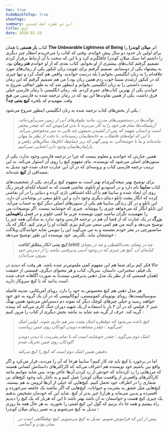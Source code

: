 ```yaml
---
toc: true
hideBackToTop: true
showTags: 
summary: این دو قطره اشک لعنتی
title: کیچ
date: 2018-02-19
---
```

کتاب **بار هستی** یا همان **The Unbearable Lightness of Being** اثر **میلان کوندرا** را برای اولین بار حدود دو سال پیش خواندم. وقتی که کتاب را می‌خریدم انتظار چیز دیگری را داشتم اما سبک میلان کوندرا غافلگیرم کرد و با این که سخت با آن ارتباط برقرار کردم تصمیم گرفتم کتاب‌های بیشتری از او بخوانم. کتاب بعدی که از او خواندم **هنر رمان** بود. به پیشنهاد یکی از دوستانم، تصمیم گرفتم برای تقویت زبان کنکور یکی از رمان‌های مورد علاقه‌ام را به زبان انگلیسی بخوانم.( بله درست خواندید. واقعن هم کمک کرد و تنها چیزی که در کنکور ارشدم نسبتا خوب زدم همین زبان بود.) من هم تصمیم گرفتم که این رمان دوست داشتنی را به زبان انگلیسی بخوانم و اینطور شد که به طور اتفاقی شروع به خواندن یکی از بهترین کتاب‌های عمرم کردم. بله. رمان انگلیسی با رمان فارسی خیلی فرق داشت. یکی از همین تفاوت‌ها این بود که در رمان ترجمه شده به فارسی من هیچ وقت نفهمیدم که بلخره **کیچ یعنی چه؟**

یکی از بخش‌های کتاب ترجمه شده به زبان انگلیسی اینطور شروع می‌شود :

> _توالت‌ها در دستشویی‌های مدرن، مانند نیلوفرهای آبی از زمین سربرآورده‌اند. آرشیتکت‌ها تمام هنر خود را به کار می‌برند تا بدن فراموش کند که چقدر محقر است و انسان نفهمد که پس از کشیدن سیفون چه بلایی به سر مدفوعش می‌آید. با این که لوله‌های فاضلاب به خانه‌هایمان رسیده‌اند، با دقت از نظر ما پنهان مانده‌اند و ما با خوشحالی، به ونیز گهی که زیر حمام‌ها، اتاق‌ها، سالن‌های رقص و پارلمان‌هایمان وجود دارد اعتنایی نمی‌کنیم._

همین عبارتی که خواندید و معلوم نیست که چرا در ترجمه فارسی وجود ندارد، یکی از ستون‌های اصلی می‌شود که نویسنده، بنای مفهوم کیچ را روی آن استوار می‌کند. به این ترتیب ترجمه فارسی کتاب و پروسه‌ای که در آن این عبارت حذف شده خود تبدیل به مصداقی از **کیچ** شده‌اند.

برای توضیح بهتر نتیجه‌گیری‌ام بهتر است به مفهوم کیچ برگردم. یکی از شخصیت‌های کتاب **سابینا** نام دارد و در استودیو‌ او تابلوی نقاشی هست که به اشتباه لکه‌ای قرمز رنگ روی آن ایجاد شده و سابینا هم با آن لکه اشتباهی بازی کرده و دنیایی را در آن نقاشی کرده که انگار پشت تابلو دنیای دیگری وجود دارد و این تابلو سعی در پوشاندن آن دارد. این تابلو و در کل زندگی سابینا هم یکی از ستون‌های اصلی دیگر کیچ به حساب می‌آید. این تابلو انگار که می‌خواهد چیزی را بپوشاند. چیزی که خوشایند نیست. اگر توضیحات من را نفهمیدید نگران نباشید چون نویسنده عزیز ما کمی جلوتر و در فصل **راهپیمایی بزرگ** در یک عبارت که از قضا آن هم در ترجمه فارسی وجود ندارد به سادگی همه چیز را توضیح می‌دهد و البته من هم کمی سعی می‌کنم تیزی کلمات او را نرم‌تر کنم. انگار که یک سانسورچی در مغز خودم نشسته و به من می‌گوید این را ننویس شاید خوانندگان وبلاگت خوششان نیاید. بگذریم. خود نویسنده این طور توضیح می‌دهد :

> _**کیچ یعنی انکار مطلق کثافت (shit)** چه در معنای تحت‌اللفظی و چه در معنای کنایه‌ای آن. کیچ هر چیزی که در وجود آدمی پذیرفتنی نباشد را از دیدرس خود بیرون می‌اندازد._

حالا فکر کنم برای شما هم این مفهوم کمی ملموس‌تر شده باشد. هر وقت که دیدید در یک فیلم، سخنرانی، داستان، سریال، کتاب و هر محتوای دیگری، قسمتی از حقیقت (همان قسمتی که از نظر یک مدل ذهنی پذیرفتنی نیست) به صورت آگاهانه حذف شده است بدانید که با کیچ سروکار دارید.

هر مدل ذهنی هم کیچ مخصوص به خود را دارد. رویای آمریکایی، مدینه فاضله سوسیالیست‌ها، رویای یوتوپیای کمونیستی، آپوکالیپسی که در آن یک گروه به حق خود خواهند رسید و خیلی چیزهای کوچک دیگر که نمونه دم دستی‌اش می‌شود همین نهنگ عنبر ۲. فیلمی که در آن ۳ بار با استفاده از یک شهید دوران جنگ کاری می‌کند که بیننده گریه کند. حرف از گریه شد شاید بد نباشد بخش دیگری از کتاب را مرور کنیم :

> _کیچ باعث می‌شود که دوقطره اشک پشت سر هم جاری شوند. اولین اشک می‌گوید : چقدر مشاهده دویدن کودکان روی چمن زیباست!_
> 
> _اشک دوم می‌گوید : چقدر خوشایند است که با تمام بشریت، با دیدن دویدن کودکان روی چمن تحریک شدم!_
> 
> _دقیقن همین اشک دوم است که کیچ را کیچ می‌کند._

اما در برخورد با کیچ باید چه کار کنیم؟ سابینا هرجا که آن را می‌دید، فرار می‌کرد و اگر واقع بین باشیم خود نویسنده هم اعتراف می‌کند که کاراکترهای داستانش کسانی هستند که مرزهایی را رد کرده‌اند که خودش از رد کردن آن‌ها عاجز بوده. پس شاید نتوانیم مانند کاراکترهای واقعی‌تر از واقعیت میلان کوندرا عمل کنیم و به ناچار باید وجود کیچ‌های بی شماری را در اطراف خود تحمل کنیم. کیچ‌هایی که خیلی از آن‌ها لزومن بد هم نیستند. کیچ‌هایی مثل عشق به بشریت و حیوانات. کیچ‌هایی که اگر نباشند یک جامعه سرخورده و افسرده و بدبین می‌ماند و هزارتا چیز بدتر از کیچ. شاید این که خودمان تشخیص بدهیم یک چیزی کیچ هست و حواسمان به آن باشد بهتر باشد تا این که هربار که یک کیچ را دیدیم راه بیفتیم و همه جا داد بزنیم که گول این کیچ لعنتی را نخورید. به هر حال همه ما روزی تبدیل به کیچ می‌شویم و به تعبیر زیبای میلان کوندرا :

> _پیش از این که فراموش شویم، تبدیل به کیچ می‌شویم. کیچ توقفگاهی است در میان بودن و گمنامی._